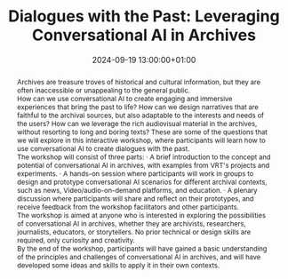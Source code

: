 ---
abstract: "Archives are treasure troves of historical and cultural information, but
  they are often inaccessible or unappealing to the general public. \n\nHow can we
  use conversational AI to create engaging and immersive experiences that bring the
  past to life? How can we design narratives that are faithful to the archival sources,
  but also adaptable to the interests and needs of the users? How can we leverage
  the rich audiovisual material in the archives, without resorting to long and boring
  texts? \nThese are some of the questions that we will explore in this interactive
  workshop, where participants will learn how to use conversational AI to create dialogues
  with the past.\n\nThe workshop will consist of three parts:\n·\tA brief introduction
  to the concept and potential of conversational AI in archives, with examples from
  VRT's projects and experiments.\n·\tA hands-on session where participants will work
  in groups to design and prototype conversational AI scenarios for different archival
  contexts, such as news, Video/audio-on-demand platforms, and education.\n·\tA plenary
  discussion where participants will share and reflect on their prototypes, and receive
  feedback from the workshop facilitators and other participants.\n\nThe workshop
  is aimed at anyone who is interested in exploring the possibilities of conversational
  AI in archives, whether they are archivists, researchers, journalists, educators,
  or storytellers. No prior technical or design skills are required, only curiosity
  and creativity. \n\nBy the end of the workshop, participants will have gained a
  basic understanding of the principles and challenges of conversational AI in archives,
  and will have developed some ideas and skills to apply it in their own contexts."
creators:
- Chaja Libot
- ' Karim Dahdah'
date: 2024-09-19 13:00:00+01:00
document_url: null
grand_parent: iPRES
institutions: []
keywords:
- managing access
- start 2 preserve
landing_page_url: ''
language: eng
layout: publication
license: Creative Commons Attribution Share-Alike 4.0 (CC-BY-SA-4.0)
notes_url: https://docs.google.com/document/d/1Un873sxXml6upYlDOyiRVbPmqO_KFlXl8JLM9fkrjyY/edit#heading=h.aar4tupij1po
parent: iPRES 2024
publication_type: birds of a feather
size: null
slides_url: ''
source_name: iPRES
stream_url: ''
title: 'Dialogues with the Past: Leveraging Conversational AI in Archives'
year: 2024
---